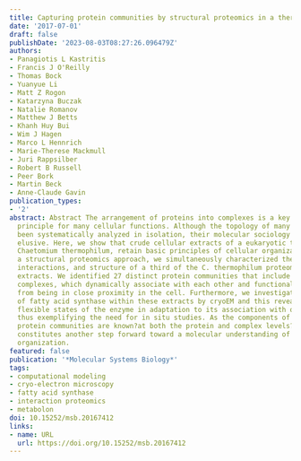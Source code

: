 ```yaml
---
title: Capturing protein communities by structural proteomics in a thermophilic eukaryote
date: '2017-07-01'
draft: false
publishDate: '2023-08-03T08:27:26.096479Z'
authors:
- Panagiotis L Kastritis
- Francis J O'Reilly
- Thomas Bock
- Yuanyue Li
- Matt Z Rogon
- Katarzyna Buczak
- Natalie Romanov
- Matthew J Betts
- Khanh Huy Bui
- Wim J Hagen
- Marco L Hennrich
- Marie-Therese Mackmull
- Juri Rappsilber
- Robert B Russell
- Peer Bork
- Martin Beck
- Anne-Claude Gavin
publication_types:
- '2'
abstract: Abstract The arrangement of proteins into complexes is a key organizational
  principle for many cellular functions. Although the topology of many complexes has
  been systematically analyzed in isolation, their molecular sociology in situ remains
  elusive. Here, we show that crude cellular extracts of a eukaryotic thermophile,
  Chaetomium thermophilum, retain basic principles of cellular organization. Using
  a structural proteomics approach, we simultaneously characterized the abundance,
  interactions, and structure of a third of the C. thermophilum proteome within these
  extracts. We identified 27 distinct protein communities that include 108 interconnected
  complexes, which dynamically associate with each other and functionally benefit
  from being in close proximity in the cell. Furthermore, we investigated the structure
  of fatty acid synthase within these extracts by cryoEM and this revealed multiple,
  flexible states of the enzyme in adaptation to its association with other complexes,
  thus exemplifying the need for in situ studies. As the components of the captured
  protein communities are known?at both the protein and complex levels?this study
  constitutes another step forward toward a molecular understanding of subcellular
  organization.
featured: false
publication: '*Molecular Systems Biology*'
tags:
- computational modeling
- cryo-electron microscopy
- fatty acid synthase
- interaction proteomics
- metabolon
doi: 10.15252/msb.20167412
links:
- name: URL
  url: https://doi.org/10.15252/msb.20167412
---
```


